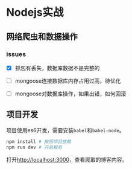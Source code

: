 # Nodejs实战

## 网络爬虫和数据操作

### issues

- [x] 抓包有丢失，数据库数据不是完整的
- [ ] mongoose连接数据库内存占用过高，待优化
- [ ] mongoose对数据库操作，如果出错，如何回滚


## 项目开发

项目使用es6开发，需要安装`babel`和`babel-node`。

```sh
npm install # 按照项目依赖
npm run dev # 开启服务
```

打开[http://localhost:3000](http://localhost:3000)，查看爬取的博客内容。
